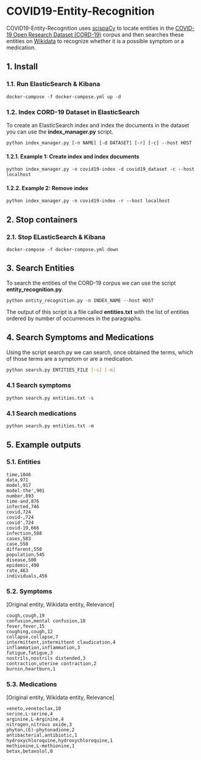 # COVID19-Entity-Recognition

COVID19-Entity-Recognition uses [scispaCy](https://allenai.github.io/scispacy/) to locate entities in the
[COVID-19 Open Research Dataset (CORD-19)](https://www.semanticscholar.org/cord19) corpus and 
then searches these entities on [Wikidata](https://www.wikidata.org/wiki/Wikidata:Main_Page) to recognize whether 
it is a possible symptom or a medication.


## 1. Install

### 1.1. Run ElasticSearch & Kibana

```docker
docker-compose -f docker-compose.yml up -d
```

### 1.2. Index CORD-19 Dataset in ElasticSearch

To create an ElasticSearch index and index the documents in the dataset
you can use the **index_manager.py** script.

```
python index_manager.py [-n NAME] [-d DATASET] [-r] [-c] --host HOST
```

#### 1.2.1. Example 1: Create index and index documents

```commandline
python index_manager.py -n covid19-index -d covid19_dataset -c --host localhost
```

#### 1.2.2. Example 2: Remove index

```commandline
python index_manager.py -n covid19-index -r --host localhost
```


## 2. Stop containers

### 2.1. Stop ELasticSearch & Kibana

```docker
docker-compose -f docker-compose.yml down
```

## 3. Search Entities

To search the entities of the CORD-19 corpus we can use the script **entity_recognition.py**.

```commandline
python entity_recognition.py -n INDEX_NAME --host HOST
```

The output of this script is a file called **entities.txt** with the list of entities ordered by 
number of occurrences in the paragraphs.


## 4. Search Symptoms and Medications

Using the script search.py we can search, once obtained the terms, 
which of those terms are a symptom or are a medication.

```bash
python search.py ENTITIES_FILE [-s] [-m] 
```

### 4.1 Search symptoms

```commandline
python search.py entities.txt -s
```


### 4.1 Search medications

```commandline
python search.py entities.txt -m
```


## 5. Example outputs

### 5.1. Entities

```
time,1046
data,971
model,917
model-the',901
number,893
time-and,876
infected,746
covid,724
covid-,724
covid',724
covid-19,666
infection,588
cases,583
case,558
different,550
population,545
disease,500
epidemic,490
rate,463
individuals,456
```


### 5.2. Symptoms

[Original entity, Wikidata entity, Relevance]

```
cough,cough,19
confusion,mental confusion,18
fever,fever,15
coughing,cough,12
collapse,collapse,7
intermittent,intermittent claudication,4
inflammation,inflammation,3
fatigue,fatigue,3
nostrils,nostrils distended,3
contraction,uterine contraction,2
burnin,heartburn,1
```


### 5.3. Medications

[Original entity, Wikidata entity, Relevance]

```
veneto,venetoclax,10
serine,L-serine,4
arginine,L-Arginine,4
nitrogen,nitrous oxide,3
phyton,(E)-phytonadione,2
antibacterial,antibiotic,1
hydroxychloroquine,hydroxychloroquine,1
methionine,L-methionine,1
betax,betaxolol,0
```